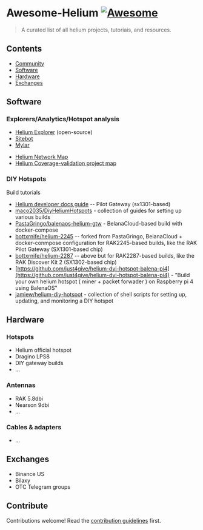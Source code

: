# Awesome-Helium [![Awesome](https://awesome.re/badge.svg)](https://awesome.re)

> A curated list of all helium projects, tutoriais, and resources.


## Contents

- [Community](#community)
- [Software](#software)
- [Hardware](#hardware)
- [Exchanges](#exchanges)

## Software

### Explorers/Analytics/Hotspot analysis

- [Helium Explorer](https://explorer.helium.com) (open-source)
- [Sitebot](https://sitebot.com)
- [Mylar](https://mylar.app)

* [Helium Network Map](https://network.helium.com)
* [Helium Coverage-validation project map](https://mappers.helium.com)


### DIY Hotspots

Build tutorials

* [Helium developer docs guide](https://developer.helium.com/hotspot/developer-setup) -- Pilot Gateway (sx1301-based)
* [maco2035/DiyHeliumHotspots](https://github.com/maco2035/DiyHeliumHotspots) - collection of guides for setting up various builds
* [PastaGringo/balenaos-helium-gtw](https://github.com/PastaGringo/balenaos-helium-gtw) - BelanaCloud-based build with docker-compose
* [bottxrnife/helium-2245](https://github.com/bottxrnife/helium-2245) -- forked from PastaGringo, BelanaCloud + docker-conmpose configuration for RAK2245-based builds, like the RAK Pilot Gateway (SX1301-based chip)
* [bottxrnife/helium-2287](https://github.com/bottxrnife/helium-2245) -- above but for RAK2287-based builds, like the RAK Discover Kit 2 (SX1302-based chip)
* [https://github.com/just4give/helium-dyi-hotspot-balena-pi4](https://github.com/just4give/helium-dyi-hotspot-balena-pi4) - "Build your own helium hotspot ( miner + packet forwader ) on Raspberry pi 4 using BalenaOS"
* [jamiew/helium-diy-hotspot](https://github.com/jamiew/helium-diy-hotspot) - collection of shell scripts for setting up, updating, and monitoring a DIY hotspot

## Hardware

### Hotspots

* Helium official hotspot
* Dragino LPS8
* DIY gateway builds
* ...

### Antennas

* RAK 5.8dbi
* Nearson 9dbi
* ...

### Cables & adapters

* ...

## Exchanges

* Binance US
* Bilaxy
* OTC Telegram groups

## Contribute

Contributions welcome! Read the [contribution guidelines](contributing.md) first.
